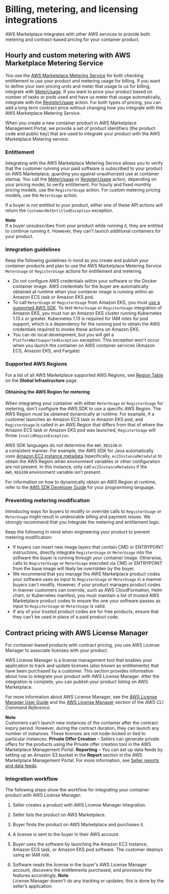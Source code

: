 # Billing, metering, and licensing integrations<a name="container-products-billing-integration"></a>

AWS Marketplace integrates with other AWS services to provide both metering and contract\-based pricing for your container product\.

## Hourly and custom metering with AWS Marketplace Metering Service<a name="entitlement-and-metering-for-paid-products"></a>

You use the [AWS Marketplace Metering Service](https://docs.aws.amazon.com/marketplacemetering/latest/APIReference/Welcome.html) for both checking entitlement to use your product and metering usage for billing\. If you want to define your own pricing units and meter that usage to us for billing, integrate with [MeterUsage](https://docs.aws.amazon.com/marketplacemetering/latest/APIReference/API_MeterUsage.html)\. If you want to price your product based on number of tasks or pods used and have us meter that usage automatically, integrate with the [RegisterUsage](https://docs.aws.amazon.com/marketplacemetering/latest/APIReference/API_RegisterUsage.html) action\. For both types of pricing, you can add a long term contract price without changing how you integrate with the AWS Marketplace Metering Service\.

When you create a new container product in AWS Marketplace Management Portal, we provide a set of product identifiers \(the product code and public key\) that are used to integrate your product with the AWS Marketplace Metering service\.

### Entitlement<a name="seller-container-entitlement"></a>

Integrating with the AWS Marketplace Metering Service allows you to verify that the customer running your paid software is subscribed to your product on AWS Marketplace, guarding you against unauthorized use at container startup\. You call the [MeterUsage](https://docs.aws.amazon.com/marketplacemetering/latest/APIReference/API_MeterUsage.html) or [RegisterUsage](https://docs.aws.amazon.com/marketplacemetering/latest/APIReference/API_RegisterUsage.html) action, depending on your pricing model, to verify entitlement\. For hourly and fixed monthly pricing models, use the `RegisterUsage` action\. For custom metering pricing models, use the `MeterUsage` action\.

If a buyer is not entitled to your product, either one of these API actions will return the `CustomerNotEntitledException` exception\.

**Note**  
If a buyer unsubscribes from your product while running it, they are entitled to continue running it\. However, they can't launch additional containers for your product\.

### Integration guidelines<a name="integration-guidelines"></a>

Keep the following guidelines in mind as you create and publish your container products and plan to use the AWS Marketplace Metering Service `MeterUsage` or `RegisterUsage` actions for entitlement and metering\.
+ Do not configure AWS credentials within your software or the Docker container image\. AWS credentials for the buyer are automatically obtained at runtime when your container image is running within an Amazon ECS task or Amazon EKS pod\.
+  To call `MeterUsage` or `RegisterUsage` from Amazon EKS, you must [use a supported AWS SDK](https://docs.aws.amazon.com/eks/latest/userguide/iam-roles-for-service-accounts-minimum-sdk.html)\. To test `MeterUsage` or `RegisterUsage` integration of Amazon EKS, you must run an Amazon EKS cluster running Kubernetes 1\.13\.x or greater\. Kubernetes 1\.13 is required for IAM roles for pod support, which is a dependency for the running pod to obtain the AWS credentials required to invoke these actions on Amazon EKS\. 
+ You can do local development, but you will get a `PlatformNotSupportedException` exception\. This exception won't occur when you launch the container on AWS container services \(Amazon ECS, Amazon EKS, and Fargate\)

### Supported AWS Regions<a name="supported-regions-metering"></a>

For a list of all AWS Marketplace supported AWS Regions, see [Region Table](http://aws.amazon.com/about-aws/global-infrastructure/regional-product-services/) on the **Global Infrastructure** page\.

#### Obtaining the AWS Region for metering<a name="metering-aws-region-configuration"></a>

When integrating your container with either `MeterUsage` or `RegisterUsage` for metering, don't configure the AWS SDK to use a specific AWS Region\. The AWS Region must be obtained dynamically at runtime\. For example, if a customer launches an Amazon ECS task or Amazon EKS pod, and `RegisterUsage` is called in an AWS Region that differs from that of where the Amazon ECS task or Amazon EKS pod was launched, `RegisterUsage` will throw `InvalidRegionException`\.

AWS SDK languages do not determine the `AWS_REGION` in a consistent manner\. For example, the AWS SDK for Java automatically uses [Amazon EC2 instance metadata](https://docs.aws.amazon.com/AWSEC2/latest/UserGuide/ec2-instance-metadata.html) \(specifically, `ec2InstanceMetadata`\) to obtain the AWS Region when environment variables or other configuration are not present\. In this instance, only call `ec2InstanceMetadata` if the `AWS_REGION` environment variable isn’t present\.

For information on how to dynamically obtain an AWS Region at runtime, refer to the [AWS SDK Developer Guide](http://aws.amazon.com/tools) for your programming language\.

### Preventing metering modification<a name="prevent-metering-modification"></a>

Introducing ways for buyers to modify or override calls to `RegisterUsage` or `MeterUsage` might result in undesirable billing and payment issues\. We strongly recommend that you Integrate the metering and entitlement logic\.

Keep the following in mind when engineering your product to prevent metering modification:
+ If buyers can insert new image layers that contain CMD or ENTRYPOINT instructions, directly integrate `RegisterUsage` or `MeterUsage` into the software the buyer is running through your container image\. Otherwise, calls to `RegisterUsage` or `MeterUsage` executed via CMD or ENTRYPOINT from the base image will likely be overridden by the buyer\.
+ We recommend that you manage the AWS Marketplace product codes your software uses as input to `RegisterUsage` or `MeterUsage` in a manner buyers can't modify\. However, if your product manages product codes in manner customers can override, such as AWS CloudFormation, Helm chart, or Kubernetes manifest, you must maintain a list of *trusted* AWS Marketplace product codes to ensure the one your software passes as input to `RegisterUsage` or `MeterUsage` is valid\.
+  If any of your trusted product codes are for free products, ensure that they can’t be used in place of a paid product code\.

## Contract pricing with AWS License Manager<a name="container-products-contracts-license-manager"></a>

For container\-based products with contract pricing, you use AWS License Manager to associate licenses with your product\. 

AWS License Manager is a license management tool that enables your application to track and update licenses \(also known as entitlements\) that have been purchased by a customer\. This section provides information about how to integrate your product with AWS License Manager\. After the integration is complete, you can publish your product listing on AWS Marketplace\.

For more information about AWS License Manager, see the [AWS License Manager User Guide](https://docs.aws.amazon.com/license-manager/latest/userguide/license-manager.html) and the [AWS License Manager](https://docs.aws.amazon.com/cli/latest/reference/license-manager/index.html) section of the *AWS CLI Command Reference*\.

**Note**  
Customers can't launch new instances of the container after the contract expiry period\. However, during the contract duration, they can launch any number of instances\. These licenses are not node\-locked or tied to particular instances\.
**Private Offer Creation** – Sellers can generate private offers for the products using the Private offer creation tool in the AWS Marketplace Management Portal\.
**Reporting** – You can set up data feeds by setting up an Amazon S3 bucket in the **Report** section in the AWS Marketplace Management Portal\. For more information, see [Seller reports and data feeds](reports-and-data-feed.md)\.

### Integration workflow<a name="container-LM-LM-workflow"></a>

The following steps show the workflow for integrating your container product with AWS License Manager:

1. Seller creates a product with AWS License Manager integration\.

1. Seller lists the product on AWS Marketplace\.

1. Buyer finds the product on AWS Marketplace and purchases it\.

1. A license is sent to the buyer in their AWS account\.

1. Buyer uses the software by launching the Amazon EC2 instance, Amazon ECS task, or Amazon EKS pod software\. The customer deploys using an IAM role\.

1. Software reads the license in the buyer's AWS License Manager account, discovers the entitlements purchased, and provisions the features accordingly\. 
**Note**  
License Manager doesn't do any tracking or updates; this is done by the seller’s application\.